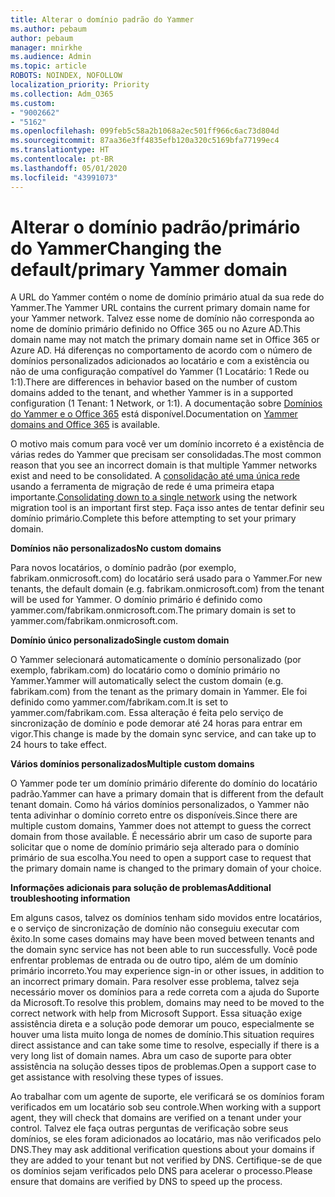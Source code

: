 ```yaml
---
title: Alterar o domínio padrão do Yammer
ms.author: pebaum
author: pebaum
manager: mnirkhe
ms.audience: Admin
ms.topic: article
ROBOTS: NOINDEX, NOFOLLOW
localization_priority: Priority
ms.collection: Adm_O365
ms.custom:
- "9002662"
- "5162"
ms.openlocfilehash: 099feb5c58a2b1068a2ec501ff966c6ac73d804d
ms.sourcegitcommit: 87aa36e3ff4835efb120a320c5169bfa77199ec4
ms.translationtype: HT
ms.contentlocale: pt-BR
ms.lasthandoff: 05/01/2020
ms.locfileid: "43991073"
---
```

# <a name="changing-the-defaultprimary-yammer-domain"></a><span data-ttu-id="39bb6-102">Alterar o domínio padrão/primário do Yammer</span><span class="sxs-lookup"><span data-stu-id="39bb6-102">Changing the default/primary Yammer domain</span></span>

<span data-ttu-id="39bb6-103">A URL do Yammer contém o nome de domínio primário atual da sua rede do Yammer.</span><span class="sxs-lookup"><span data-stu-id="39bb6-103">The Yammer URL contains the current primary domain name for your Yammer network.</span></span> <span data-ttu-id="39bb6-104">Talvez esse nome de domínio não corresponda ao nome de domínio primário definido no Office 365 ou no Azure AD.</span><span class="sxs-lookup"><span data-stu-id="39bb6-104">This domain name may not match the primary domain name set in Office 365 or Azure AD.</span></span> <span data-ttu-id="39bb6-105">Há diferenças no comportamento de acordo com o número de domínios personalizados adicionados ao locatário e com a existência ou não de uma configuração compatível do Yammer (1 Locatário: 1 Rede ou 1:1).</span><span class="sxs-lookup"><span data-stu-id="39bb6-105">There are differences in behavior based on the number of custom domains added to the tenant, and whether Yammer is in a supported configuration (1 Tenant: 1 Network, or 1:1).</span></span> <span data-ttu-id="39bb6-106">A documentação sobre [Domínios do Yammer e o Office 365](https://docs.microsoft.com/yammer/configure-your-yammer-network/manage-yammer-domains) está disponível.</span><span class="sxs-lookup"><span data-stu-id="39bb6-106">Documentation on [Yammer domains and Office 365](https://docs.microsoft.com/yammer/configure-your-yammer-network/manage-yammer-domains) is available.</span></span>

<span data-ttu-id="39bb6-107">O motivo mais comum para você ver um domínio incorreto é a existência de várias redes do Yammer que precisam ser consolidadas.</span><span class="sxs-lookup"><span data-stu-id="39bb6-107">The most common reason that you see an incorrect domain is that multiple Yammer networks exist and need to be consolidated.</span></span> <span data-ttu-id="39bb6-108">A [consolidação até uma única rede](https://docs.microsoft.com/yammer/configure-your-yammer-network/consolidate-multiple-yammer-networks) usando a ferramenta de migração de rede é uma primeira etapa importante.</span><span class="sxs-lookup"><span data-stu-id="39bb6-108">[Consolidating down to a single network](https://docs.microsoft.com/yammer/configure-your-yammer-network/consolidate-multiple-yammer-networks) using the network migration tool is an important first step.</span></span> <span data-ttu-id="39bb6-109">Faça isso antes de tentar definir seu domínio primário.</span><span class="sxs-lookup"><span data-stu-id="39bb6-109">Complete this before attempting to set your primary domain.</span></span>

<span data-ttu-id="39bb6-110">**Domínios não personalizados**</span><span class="sxs-lookup"><span data-stu-id="39bb6-110">**No custom domains**</span></span>

<span data-ttu-id="39bb6-111">Para novos locatários, o domínio padrão (por exemplo, fabrikam.onmicrosoft.com) do locatário será usado para o Yammer.</span><span class="sxs-lookup"><span data-stu-id="39bb6-111">For new tenants, the default domain (e.g. fabrikam.onmicrosoft.com) from the tenant will be used for Yammer.</span></span> <span data-ttu-id="39bb6-112">O domínio primário é definido como yammer.com/fabrikam.onmicrosoft.com.</span><span class="sxs-lookup"><span data-stu-id="39bb6-112">The primary domain is set to yammer.com/fabrikam.onmicrosoft.com.</span></span>

<span data-ttu-id="39bb6-113">**Domínio único personalizado**</span><span class="sxs-lookup"><span data-stu-id="39bb6-113">**Single custom domain**</span></span>

<span data-ttu-id="39bb6-114">O Yammer selecionará automaticamente o domínio personalizado (por exemplo, fabrikam.com) do locatário como o domínio primário no Yammer.</span><span class="sxs-lookup"><span data-stu-id="39bb6-114">Yammer will automatically select the custom domain (e.g. fabrikam.com) from the tenant as the primary domain in Yammer.</span></span> <span data-ttu-id="39bb6-115">Ele foi definido como yammer.com/fabrikam.com.</span><span class="sxs-lookup"><span data-stu-id="39bb6-115">It is set to yammer.com/fabrikam.com.</span></span> <span data-ttu-id="39bb6-116">Essa alteração é feita pelo serviço de sincronização de domínio e pode demorar até 24 horas para entrar em vigor.</span><span class="sxs-lookup"><span data-stu-id="39bb6-116">This change is made by the domain sync service, and can take up to 24 hours to take effect.</span></span>

<span data-ttu-id="39bb6-117">**Vários domínios personalizados**</span><span class="sxs-lookup"><span data-stu-id="39bb6-117">**Multiple custom domains**</span></span>

<span data-ttu-id="39bb6-118">O Yammer pode ter um domínio primário diferente do domínio do locatário padrão.</span><span class="sxs-lookup"><span data-stu-id="39bb6-118">Yammer can have a primary domain that is different from the default tenant domain.</span></span> <span data-ttu-id="39bb6-119">Como há vários domínios personalizados, o Yammer não tenta adivinhar o domínio correto entre os disponíveis.</span><span class="sxs-lookup"><span data-stu-id="39bb6-119">Since there are multiple custom domains, Yammer does not attempt to guess the correct domain from those available.</span></span> <span data-ttu-id="39bb6-120">É necessário abrir um caso de suporte para solicitar que o nome de domínio primário seja alterado para o domínio primário de sua escolha.</span><span class="sxs-lookup"><span data-stu-id="39bb6-120">You need to open a support case to request that the primary domain name is changed to the primary domain of your choice.</span></span>

<span data-ttu-id="39bb6-121">**Informações adicionais para solução de problemas**</span><span class="sxs-lookup"><span data-stu-id="39bb6-121">**Additional troubleshooting information**</span></span>

<span data-ttu-id="39bb6-122">Em alguns casos, talvez os domínios tenham sido movidos entre locatários, e o serviço de sincronização de domínio não conseguiu executar com êxito.</span><span class="sxs-lookup"><span data-stu-id="39bb6-122">In some cases domains may have been moved between tenants and the domain sync service has not been able to run successfully.</span></span> <span data-ttu-id="39bb6-123">Você pode enfrentar problemas de entrada ou de outro tipo, além de um domínio primário incorreto.</span><span class="sxs-lookup"><span data-stu-id="39bb6-123">You may experience sign-in or other issues, in addition to an incorrect primary domain.</span></span> <span data-ttu-id="39bb6-124">Para resolver esse problema, talvez seja necessário mover os domínios para a rede correta com a ajuda do Suporte da Microsoft.</span><span class="sxs-lookup"><span data-stu-id="39bb6-124">To resolve this problem, domains may need to be moved to the correct network with help from Microsoft Support.</span></span> <span data-ttu-id="39bb6-125">Essa situação exige assistência direta e a solução pode demorar um pouco, especialmente se houver uma lista muito longa de nomes de domínio.</span><span class="sxs-lookup"><span data-stu-id="39bb6-125">This situation requires direct assistance and can take some time to resolve, especially if there is a very long list of domain names.</span></span> <span data-ttu-id="39bb6-126">Abra um caso de suporte para obter assistência na solução desses tipos de problemas.</span><span class="sxs-lookup"><span data-stu-id="39bb6-126">Open a support case to get assistance with resolving these types of issues.</span></span>

<span data-ttu-id="39bb6-127">Ao trabalhar com um agente de suporte, ele verificará se os domínios foram verificados em um locatário sob seu controle.</span><span class="sxs-lookup"><span data-stu-id="39bb6-127">When working with a support agent, they will check that domains are verified on a tenant under your control.</span></span> <span data-ttu-id="39bb6-128">Talvez ele faça outras perguntas de verificação sobre seus domínios, se eles foram adicionados ao locatário, mas não verificados pelo DNS.</span><span class="sxs-lookup"><span data-stu-id="39bb6-128">They may ask additional verification questions about your domains if they are added to your tenant but not verified by DNS.</span></span> <span data-ttu-id="39bb6-129">Certifique-se de que os domínios sejam verificados pelo DNS para acelerar o processo.</span><span class="sxs-lookup"><span data-stu-id="39bb6-129">Please ensure that domains are verified by DNS to speed up the process.</span></span>
